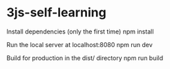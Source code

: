# 3js-self-learning

Install dependencies (only the first time)
npm install

Run the local server at localhost:8080
npm run dev

Build for production in the dist/ directory
npm run build